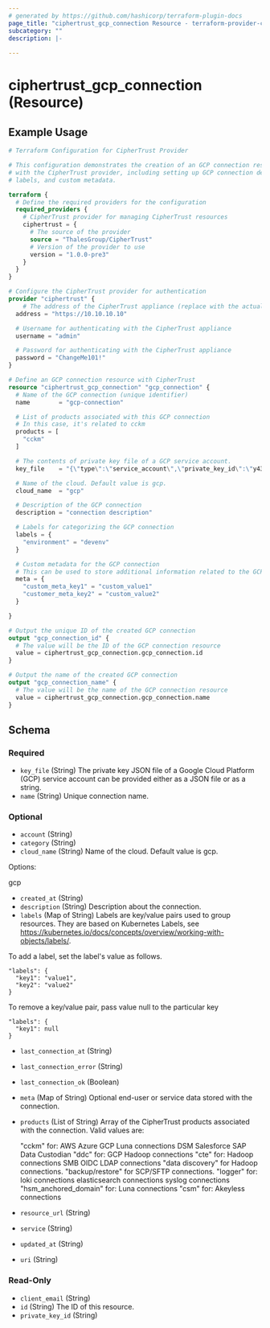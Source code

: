 ```yaml
---
# generated by https://github.com/hashicorp/terraform-plugin-docs
page_title: "ciphertrust_gcp_connection Resource - terraform-provider-ciphertrust"
subcategory: ""
description: |-
  
---
```


# ciphertrust_gcp_connection (Resource)



## Example Usage

```terraform
# Terraform Configuration for CipherTrust Provider

# This configuration demonstrates the creation of an GCP connection resource
# with the CipherTrust provider, including setting up GCP connection details,
# labels, and custom metadata.

terraform {
  # Define the required providers for the configuration
  required_providers {
    # CipherTrust provider for managing CipherTrust resources
    ciphertrust = {
      # The source of the provider
      source = "ThalesGroup/CipherTrust"
      # Version of the provider to use
      version = "1.0.0-pre3"
    }
  }
}

# Configure the CipherTrust provider for authentication
provider "ciphertrust" {
	# The address of the CipherTrust appliance (replace with the actual address)
  address = "https://10.10.10.10"

  # Username for authenticating with the CipherTrust appliance
  username = "admin"

  # Password for authenticating with the CipherTrust appliance
  password = "ChangeMe101!"
}

# Define an GCP connection resource with CipherTrust
resource "ciphertrust_gcp_connection" "gcp_connection" {
  # Name of the GCP connection (unique identifier)
  name        = "gcp-connection"

  # List of products associated with this GCP connection
  # In this case, it's related to cckm
  products = [
    "cckm"
  ]

  # The contents of private key file of a GCP service account.
  key_file    = "{\"type\":\"service_account\",\"private_key_id\":\"y437c51g956b8ab4908yb41541262a2fa3b0f84f\",\"private_key\":\"-----BEGIN RSA PRIVATE KEY-----\\n.....\\n-----END RSA PRIVATE KEY-----\\n\\n\",\"client_email\":\"test@some-project.iam.gserviceaccount.com\"}"

  # Name of the cloud. Default value is gcp.
  cloud_name  = "gcp"

  # Description of the GCP connection
  description = "connection description"

  # Labels for categorizing the GCP connection
  labels = {
    "environment" = "devenv"
  }

  # Custom metadata for the GCP connection
  # This can be used to store additional information related to the GCP connection
  meta = {
    "custom_meta_key1" = "custom_value1"
    "customer_meta_key2" = "custom_value2"
  }

}

# Output the unique ID of the created GCP connection
output "gcp_connection_id" {
  # The value will be the ID of the GCP connection resource
  value = ciphertrust_gcp_connection.gcp_connection.id
}

# Output the name of the created GCP connection
output "gcp_connection_name" {
  # The value will be the name of the GCP connection resource
  value = ciphertrust_gcp_connection.gcp_connection.name
}
```

<!-- schema generated by tfplugindocs -->
## Schema

### Required

- `key_file` (String) The private key JSON file of a Google Cloud Platform (GCP) service account can be provided either as a JSON file or as a string.
- `name` (String) Unique connection name.

### Optional

- `account` (String)
- `category` (String)
- `cloud_name` (String) Name of the cloud. Default value is gcp.

Options:

gcp
- `created_at` (String)
- `description` (String) Description about the connection.
- `labels` (Map of String) Labels are key/value pairs used to group resources. They are based on Kubernetes Labels, see https://kubernetes.io/docs/concepts/overview/working-with-objects/labels/.

To add a label, set the label's value as follows.

    "labels": {
      "key1": "value1",
      "key2": "value2"
    }

To remove a key/value pair, pass value null to the particular key

    "labels": {
      "key1": null
    }
- `last_connection_at` (String)
- `last_connection_error` (String)
- `last_connection_ok` (Boolean)
- `meta` (Map of String) Optional end-user or service data stored with the connection.
- `products` (List of String) Array of the CipherTrust products associated with the connection. Valid values are:

    "cckm" for:
        AWS
        Azure
        GCP
        Luna connections
        DSM
        Salesforce
        SAP Data Custodian
    "ddc" for:
        GCP
        Hadoop connections
    "cte" for:
        Hadoop connections
        SMB
        OIDC
        LDAP connections
    "data discovery" for Hadoop connections.
    "backup/restore" for SCP/SFTP connections.
    "logger" for:
        loki connections
        elasticsearch connections
        syslog connections
    "hsm_anchored_domain" for:
        Luna connections
    "csm" for:
        Akeyless connections
- `resource_url` (String)
- `service` (String)
- `updated_at` (String)
- `uri` (String)

### Read-Only

- `client_email` (String)
- `id` (String) The ID of this resource.
- `private_key_id` (String)

